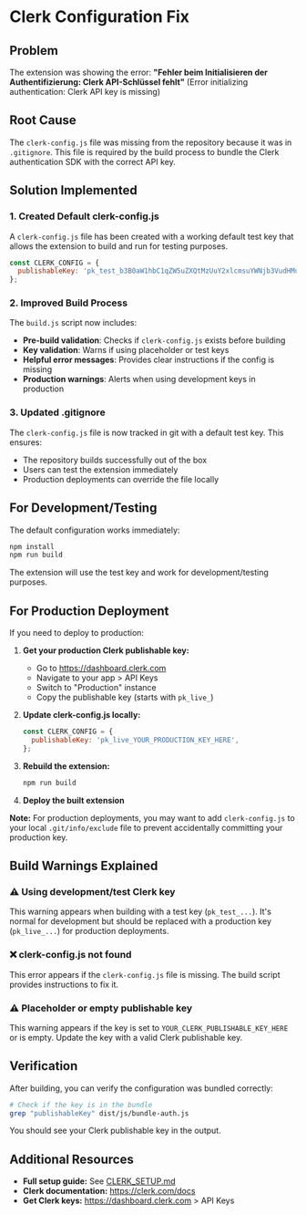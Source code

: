 # Clerk Configuration Fix

## Problem
The extension was showing the error: **"Fehler beim Initialisieren der Authentifizierung: Clerk API-Schlüssel fehlt"** (Error initializing authentication: Clerk API key is missing)

## Root Cause
The `clerk-config.js` file was missing from the repository because it was in `.gitignore`. This file is required by the build process to bundle the Clerk authentication SDK with the correct API key.

## Solution Implemented

### 1. Created Default clerk-config.js
A `clerk-config.js` file has been created with a working default test key that allows the extension to build and run for testing purposes.

```javascript
const CLERK_CONFIG = {
  publishableKey: 'pk_test_b3B0aW1hbC1qZW5uZXQtMzUuY2xlcmsuYWNjb3VudHMuZGV2JA',
};
```

### 2. Improved Build Process
The `build.js` script now includes:
- **Pre-build validation**: Checks if `clerk-config.js` exists before building
- **Key validation**: Warns if using placeholder or test keys
- **Helpful error messages**: Provides clear instructions if the config is missing
- **Production warnings**: Alerts when using development keys in production

### 3. Updated .gitignore
The `clerk-config.js` file is now tracked in git with a default test key. This ensures:
- The repository builds successfully out of the box
- Users can test the extension immediately
- Production deployments can override the file locally

## For Development/Testing

The default configuration works immediately:

```bash
npm install
npm run build
```

The extension will use the test key and work for development/testing purposes.

## For Production Deployment

If you need to deploy to production:

1. **Get your production Clerk publishable key:**
   - Go to https://dashboard.clerk.com
   - Navigate to your app > API Keys
   - Switch to "Production" instance
   - Copy the publishable key (starts with `pk_live_`)

2. **Update clerk-config.js locally:**
   ```javascript
   const CLERK_CONFIG = {
     publishableKey: 'pk_live_YOUR_PRODUCTION_KEY_HERE',
   };
   ```

3. **Rebuild the extension:**
   ```bash
   npm run build
   ```

4. **Deploy the built extension**

**Note:** For production deployments, you may want to add `clerk-config.js` to your local `.git/info/exclude` file to prevent accidentally committing your production key.

## Build Warnings Explained

### ⚠️ Using development/test Clerk key
This warning appears when building with a test key (`pk_test_...`). It's normal for development but should be replaced with a production key (`pk_live_...`) for production deployments.

### ❌ clerk-config.js not found
This error appears if the `clerk-config.js` file is missing. The build script provides instructions to fix it.

### ⚠️ Placeholder or empty publishable key
This warning appears if the key is set to `YOUR_CLERK_PUBLISHABLE_KEY_HERE` or is empty. Update the key with a valid Clerk publishable key.

## Verification

After building, you can verify the configuration was bundled correctly:

```bash
# Check if the key is in the bundle
grep "publishableKey" dist/js/bundle-auth.js
```

You should see your Clerk publishable key in the output.

## Additional Resources

- **Full setup guide:** See [CLERK_SETUP.md](CLERK_SETUP.md)
- **Clerk documentation:** https://clerk.com/docs
- **Get Clerk keys:** https://dashboard.clerk.com > API Keys
